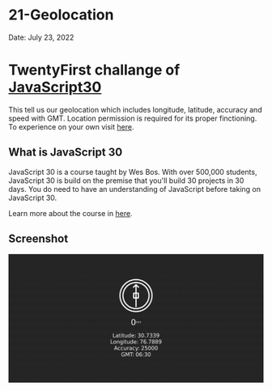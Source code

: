 # 21-Geolocation

Date: July 23, 2022

# TwentyFirst challange of [JavaScript30](https://javascript30.com/)

This tell us our geolocation which includes longitude, latitude, accuracy and speed with GMT. Location permission is required for its proper finctioning. To experience on your own visit [here](https://rohit-saini7.github.io/21-Geolocation/).

## What is JavaScript 30

JavaScript 30 is a course taught by Wes Bos. With over 500,000 students, JavaScript 30 is build on the premise that you'll build 30 projects in 30 days. You do need to have an understanding of JavaScript before taking on JavaScript 30.

Learn more about the course in [here](https://javascript30.com/).

## Screenshot

![Screendhot](./assets/screenshot.png)
